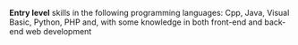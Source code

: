 **Entry level** skills in the following programming languages: Cpp, Java, Visual Basic, Python, PHP and, with some knowledge in both front-end and back-end web development
